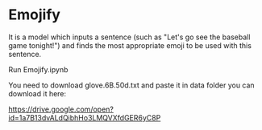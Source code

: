 # Emojify
It is a model which inputs a sentence (such as "Let's go see the baseball game tonight!") and finds the most appropriate emoji to be used with this sentence.

Run Emojify.ipynb

You need to download glove.6B.50d.txt and paste it in data folder you can download it here:

https://drive.google.com/open?id=1a7B13dvALdQibhHo3LMQVXfdGER6yC8P
